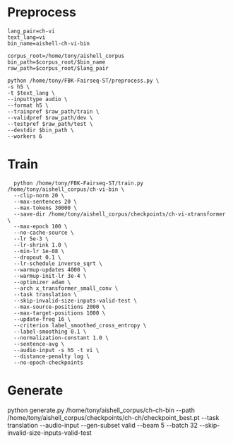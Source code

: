 
# Preprocess
``` 
lang_pair=ch-vi
text_lang=vi
bin_name=aishell-ch-vi-bin

corpus_root=/home/tony/aishell_corpus
bin_path=$corpus_root/$bin_name
raw_path=$corpus_root/$lang_pair
    
python /home/tony/FBK-Fairseq-ST/preprocess.py \
-s h5 \
-t $text_lang \
--inputtype audio \
--format h5 \
--trainpref $raw_path/train \
--validpref $raw_path/dev \
--testpref $raw_path/test \
--destdir $bin_path \
--workers 6
```
# Train
```
  python /home/tony/FBK-Fairseq-ST/train.py /home/tony/aishell_corpus/ch-vi-bin \
  --clip-norm 20 \
  --max-sentences 20 \
  --max-tokens 30000 \
  --save-dir /home/tony/aishell_corpus/checkpoints/ch-vi-xtransformer \
  --max-epoch 100 \
  --no-cache-source \
  --lr 5e-3 \
  --lr-shrink 1.0 \
  --min-lr 1e-08 \
  --dropout 0.1 \
  --lr-schedule inverse_sqrt \
  --warmup-updates 4000 \
  --warmup-init-lr 3e-4 \
  --optimizer adam \
  --arch x_transformer_small_conv \
  --task translation \
  --skip-invalid-size-inputs-valid-test \
  --max-source-positions 2000 \
  --max-target-positions 1000 \
  --update-freq 16 \
  --criterion label_smoothed_cross_entropy \
  --label-smoothing 0.1 \
  --normalization-constant 1.0 \
  --sentence-avg \
  --audio-input -s h5 -t vi \
  --distance-penalty log \
  --no-epoch-checkpoints 
```

# Generate
python generate.py /home/tony/aishell_corpus/ch-ch-bin  --path /home/tony/aishell_corpus/checkpoints/ch-ch/checkpoint_best.pt  --task translation  --audio-input  --gen-subset valid  --beam 5  --batch 32  --skip-invalid-size-inputs-valid-test